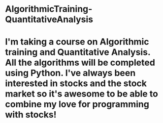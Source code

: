 # AlgorithmicTraining-QuantitativeAnalysis
# I'm taking a course on Algorithmic training and Quantitative Analysis. All the algorithms will be completed using Python. I've always been interested in stocks     and the stock market so it's awesome to be able to combine my love for programming with stocks!
